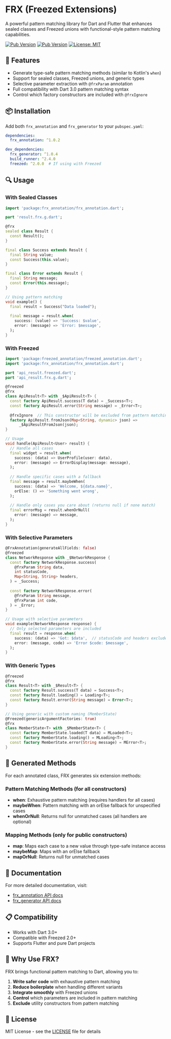 # FRX (Freezed Extensions)

A powerful pattern matching library for Dart and Flutter that enhances sealed classes and Freezed unions with functional-style pattern matching capabilities.

[![Pub Version](https://img.shields.io/pub/v/frx_annotation)](https://pub.dev/packages/frx_annotation)
[![Pub Version](https://img.shields.io/pub/v/frx_generator)](https://pub.dev/packages/frx_generator)
[![License: MIT](https://img.shields.io/badge/License-MIT-blue.svg)](https://opensource.org/licenses/MIT)

## 🚀 Features

- Generate type-safe pattern matching methods (similar to Kotlin's `when`)
- Support for sealed classes, Freezed unions, and generic types
- Selective parameter extraction with `@frxParam` annotation
- Full compatibility with Dart 3.0 pattern matching syntax
- Control which factory constructors are included with `@frxIgnore`

## 📦 Installation

Add both `frx_annotation` and `frx_generator` to your `pubspec.yaml`:

```yaml
dependencies:
  frx_annotation: ^1.0.2

dev_dependencies:
  frx_generator: ^1.0.4
  build_runner: ^2.4.0
  freezed: ^2.0.0  # If using with Freezed
```

## 🔍 Usage

### With Sealed Classes

```dart
import 'package:frx_annotation/frx_annotation.dart';

part 'result.frx.g.dart';

@frx
sealed class Result {
  const Result();
}

final class Success extends Result {
  final String value;
  const Success(this.value);
}

final class Error extends Result {
  final String message;
  const Error(this.message);
}

// Using pattern matching
void example() {
  final result = Success("Data loaded");
  
  final message = result.when(
    success: (value) => 'Success: $value',
    error: (message) => 'Error: $message',
  );
}
```

### With Freezed

```dart
import 'package:freezed_annotation/freezed_annotation.dart';
import 'package:frx_annotation/frx_annotation.dart';

part 'api_result.freezed.dart';
part 'api_result.frx.g.dart';

@freezed
@frx
class ApiResult<T> with _$ApiResult<T> {
  const factory ApiResult.success(T data) = _Success<T>;
  const factory ApiResult.error(String message) = _Error<T>;
  
  @frxIgnore  // This constructor will be excluded from pattern matching
  factory ApiResult.fromJson(Map<String, dynamic> json) => 
      _$ApiResultFromJson(json);
}

// Usage
void handle(ApiResult<User> result) {
  // Handle all cases
  final widget = result.when(
    success: (data) => UserProfile(user: data),
    error: (message) => ErrorDisplay(message: message),
  );
  
  // Handle specific cases with a fallback
  final message = result.maybeWhen(
    success: (data) => 'Welcome, ${data.name}',
    orElse: () => 'Something went wrong',
  );
  
  // Handle only cases you care about (returns null if none match)
  final errorMsg = result.whenOrNull(
    error: (message) => message,
  );
}
```

### With Selective Parameters

```dart
@FrxAnnotation(generateAllFields: false)
@freezed
class NetworkResponse with _$NetworkResponse {
  const factory NetworkResponse.success(
    @frxParam String data,
    int statusCode,
    Map<String, String> headers,
  ) = _Success;
  
  const factory NetworkResponse.error(
    @frxParam String message,
    @frxParam int code,
  ) = _Error;
}

// Usage with selective parameters
void example(NetworkResponse response) {
  // Only selected parameters are included
  final result = response.when(
    success: (data) => 'Got: $data',  // statusCode and headers excluded
    error: (message, code) => 'Error $code: $message',
  );
}
```

### With Generic Types

```dart
@freezed
@frx
class Result<T> with _$Result<T> {
  const factory Result.success(T data) = Success<T>;
  const factory Result.loading() = Loading<T>;
  const factory Result.error(String message) = Error<T>;
}

// Using generic with custom naming (MemberState)
@Freezed(genericArgumentFactories: true)
@frx
class MemberState<T> with _$MemberState<T> {
  const factory MemberState.loaded(T data) = MLoaded<T>;
  const factory MemberState.loading() = MLoading<T>;
  const factory MemberState.error(String message) = MError<T>;
}
```

## 🔄 Generated Methods

For each annotated class, FRX generates six extension methods:

### Pattern Matching Methods (for all constructors)

- **when**: Exhaustive pattern matching (requires handlers for all cases)
- **maybeWhen**: Pattern matching with an orElse fallback for unspecified cases
- **whenOrNull**: Returns null for unmatched cases (all handlers are optional)

### Mapping Methods (only for public constructors)

- **map**: Maps each case to a new value through type-safe instance access
- **maybeMap**: Maps with an orElse fallback
- **mapOrNull**: Returns null for unmatched cases

## 📘 Documentation

For more detailed documentation, visit:
- [frx_annotation API docs](https://pub.dev/documentation/frx_annotation/latest/)
- [frx_generator API docs](https://pub.dev/documentation/frx_generator/latest/)

## 📋 Compatibility

- Works with Dart 3.0+
- Compatible with Freezed 2.0+
- Supports Flutter and pure Dart projects

## 🔄 Why Use FRX?

FRX brings functional pattern matching to Dart, allowing you to:

1. **Write safer code** with exhaustive pattern matching
2. **Reduce boilerplate** when handling different variants
3. **Integrate smoothly** with Freezed unions
4. **Control** which parameters are included in pattern matching
5. **Exclude** utility constructors from pattern matching

## 📜 License

MIT License - see the [LICENSE](LICENSE) file for details
